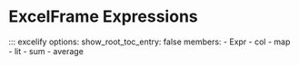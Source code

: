 # ExcelFrame Expressions

::: excelify
    options:
        show_root_toc_entry: false
        members:
            - Expr
            - col
            - map
            - lit
            - sum
            - average
